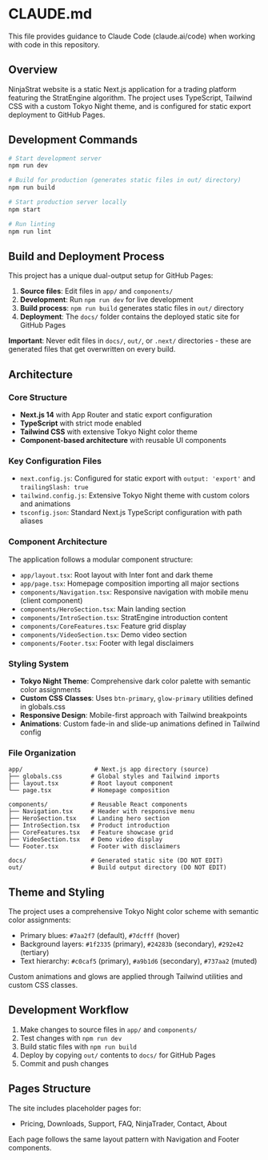 # CLAUDE.md

This file provides guidance to Claude Code (claude.ai/code) when working with code in this repository.

## Overview

NinjaStrat website is a static Next.js application for a trading platform featuring the StratEngine algorithm. The project uses TypeScript, Tailwind CSS with a custom Tokyo Night theme, and is configured for static export deployment to GitHub Pages.

## Development Commands

```bash
# Start development server
npm run dev

# Build for production (generates static files in out/ directory)
npm run build

# Start production server locally
npm start

# Run linting
npm run lint
```

## Build and Deployment Process

This project has a unique dual-output setup for GitHub Pages:

1. **Source files**: Edit files in `app/` and `components/`
2. **Development**: Run `npm run dev` for live development
3. **Build process**: `npm run build` generates static files in `out/` directory
4. **Deployment**: The `docs/` folder contains the deployed static site for GitHub Pages

**Important**: Never edit files in `docs/`, `out/`, or `.next/` directories - these are generated files that get overwritten on every build.

## Architecture

### Core Structure
- **Next.js 14** with App Router and static export configuration
- **TypeScript** with strict mode enabled
- **Tailwind CSS** with extensive Tokyo Night color theme
- **Component-based architecture** with reusable UI components

### Key Configuration Files
- `next.config.js`: Configured for static export with `output: 'export'` and `trailingSlash: true`
- `tailwind.config.js`: Extensive Tokyo Night theme with custom colors and animations
- `tsconfig.json`: Standard Next.js TypeScript configuration with path aliases

### Component Architecture
The application follows a modular component structure:

- `app/layout.tsx`: Root layout with Inter font and dark theme
- `app/page.tsx`: Homepage composition importing all major sections
- `components/Navigation.tsx`: Responsive navigation with mobile menu (client component)
- `components/HeroSection.tsx`: Main landing section
- `components/IntroSection.tsx`: StratEngine introduction content
- `components/CoreFeatures.tsx`: Feature grid display
- `components/VideoSection.tsx`: Demo video section
- `components/Footer.tsx`: Footer with legal disclaimers

### Styling System
- **Tokyo Night Theme**: Comprehensive dark color palette with semantic color assignments
- **Custom CSS Classes**: Uses `btn-primary`, `glow-primary` utilities defined in globals.css
- **Responsive Design**: Mobile-first approach with Tailwind breakpoints
- **Animations**: Custom fade-in and slide-up animations defined in Tailwind config

### File Organization
```
app/                    # Next.js app directory (source)
├── globals.css        # Global styles and Tailwind imports
├── layout.tsx         # Root layout component
└── page.tsx           # Homepage composition

components/            # Reusable React components
├── Navigation.tsx     # Header with responsive menu
├── HeroSection.tsx    # Landing hero section
├── IntroSection.tsx   # Product introduction
├── CoreFeatures.tsx   # Feature showcase grid
├── VideoSection.tsx   # Demo video display
└── Footer.tsx         # Footer with disclaimers

docs/                  # Generated static site (DO NOT EDIT)
out/                   # Build output directory (DO NOT EDIT)
```

## Theme and Styling

The project uses a comprehensive Tokyo Night color scheme with semantic color assignments:
- Primary blues: `#7aa2f7` (default), `#7dcfff` (hover)
- Background layers: `#1f2335` (primary), `#24283b` (secondary), `#292e42` (tertiary)
- Text hierarchy: `#c0caf5` (primary), `#a9b1d6` (secondary), `#737aa2` (muted)

Custom animations and glows are applied through Tailwind utilities and custom CSS classes.

## Development Workflow

1. Make changes to source files in `app/` and `components/`
2. Test changes with `npm run dev`
3. Build static files with `npm run build`
4. Deploy by copying `out/` contents to `docs/` for GitHub Pages
5. Commit and push changes

## Pages Structure

The site includes placeholder pages for:
- Pricing, Downloads, Support, FAQ, NinjaTrader, Contact, About

Each page follows the same layout pattern with Navigation and Footer components.